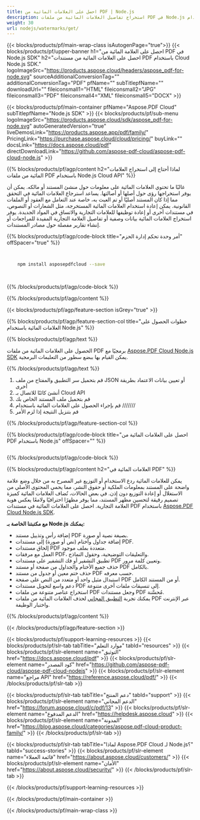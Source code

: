 ```yaml
---
title: احصل على العلامات المائية من PDF | Node.js
description: استخراج تفاصيل العلامات المائية من ملفات PDF في Node.js باستخدام Aspose.PDF Cloud SDK.
weight: 30
url: nodejs/watermarks/get/
---
```


{{< blocks/products/pf/main-wrap-class isAutogenPage="true">}}
{{< blocks/products/pf/upper-banner h1="احصل على العلامة المائية من PDF في Node.js SDK" h2="احصل على العلامات المائية من مستندات PDF باستخدام Cloud Node.js SDK." logoImageSrc="https://products.aspose.cloud/headers/aspose_pdf-for-node.svg" sourceAdditionalConversionTag="" additionalConversionTag="PDF" pfName="" subTitlepfName="" downloadUrl="" fileiconsmall1="HTML" fileiconsmall2="JPG" fileiconsmall3="PDF" fileiconsmall4="XML" fileiconsmall5="DOCX" >}}

{{< blocks/products/pf/main-container pfName="Aspose.PDF Cloud" subTitlepfName="Node.js SDK" >}}
{{< blocks/products/pf/sub-menu logoImageSrc="https://products.aspose.cloud/sdk/aspose_pdf-for-node.svg"
autoGeneratedVersion="true"
liveDemosLink="https://products.aspose.app/pdf/family/" PricingLink="https://purchase.aspose.cloud/cloud/pricing/" buyLink="" docsLink="https://docs.aspose.cloud/pdf"  directDownloadLink="https://github.com/aspose-pdf-cloud/aspose-pdf-cloud-node.js" >}}

{{% blocks/products/pf/agp/content h2="لماذا أحتاج إلى استخراج العلامات المائية من ملفات PDF باستخدام Node.js Cloud API" %}}

غالبًا ما تحتوي العلامات المائية على معلومات حول منشئ المستند أو مالكه. يمكن أن يوفر استخراجها رؤى حول أصلها أو أصالتها. يساعد استرجاع العلامات المائية في التحقق مما إذا كان المستند أصليًا أو تم العبث به، خاصة عند التعامل مع العقود أو الملفات القانونية. يمكن إعادة استخدام العلامات المائية المستخرجة، مثل الشعارات أو النصوص، في مستندات أخرى أو إعادة توظيفها للعلامات التجارية والاتساق في المواد الجديدة.
يوفر استخراج العلامات المائية بيانات وصفية أو تفاصيل العلامة التجارية المفيدة للمراجعات أو إنشاء تقارير مفصلة حول مصادر المستندات.

{{% blocks/products/pf/agp/code-block title="أمر وحدة تحكم إدارة الحزم" offSpacer="true" %}}

```bash

     
    npm install asposepdfcloud --save
     
     

```

{{% /blocks/products/pf/agp/code-block %}}

{{% /blocks/products/pf/agp/content %}}

{{< blocks/products/pf/agp/feature-section isGrey="true" >}}

{{% blocks/products/pf/agp/feature-section-col title="خطوات الحصول على العلامات المائية باستخدام Node.js" %}}

{{% blocks/products/pf/agp/text %}}

الحصول على العلامات المائية من ملفات PDF برمجيًا مع
[Aspose.PDF Cloud Node.js SDK](https://products.aspose.cloud/pdf/nodejs/)
يمكن القيام بها ببضع سطور من التعليمات البرمجية.

{{% /blocks/products/pf/agp/text %}}

1. قم بتحميل سر التطبيق والمفتاح من ملف JSON أو تعيين بيانات الاعتماد بطريقة أخرى
1. أنشئ كائنًا للاتصال بـ Cloud API
1. قم بتحميل ملف المستند الخاص بك
1. قم بإجراء الحصول على العلامات المائية باستخدام ///////
1. قم بتنزيل النتيجة إذا لزم الأمر

{{% /blocks/products/pf/agp/feature-section-col %}}


{{% blocks/products/pf/agp/code-block title="احصل على العلامات المائية من PDF باستخدام Node.js" offSpacer="" %}}

```js


```

{{% /blocks/products/pf/agp/code-block %}}

{{% blocks/products/pf/agp/content h2="العلامات المائية في PDF" %}}

يمكن للعلامات المائية ردع الاستخدام أو التوزيع غير المصرح به من خلال وضع علامة واضحة على المستند بمعلومات الملكية أو حقوق النشر، مما يحمي المحتوى الأصلي من الاستغلال أو إعادة التوزيع دون إذن.
في بعض الحالات، تُضاف العلامات المائية كميزة تصميم رقيقة لتحسين مظهر المستند، مما يوفر مظهرًا احترافيًا ولامعًا يعكس هوية العلامة التجارية.
احصل على العلامات المائية في مستندات PDF باستخدام [Aspose.PDF Cloud Node.js SDK](https://products.aspose.cloud/pdf/nodejs/).

**مع مكتبتنا الخاصة بـ Node.js يمكنك:**

+ إضافة رأس وتذييل مستند PDF بصيغة نصية أو صورة.
+ إضافة جداول وأختام (نص أو صورة) إلى مستندات PDF.
+ إلحاق مستندات PDF متعددة بملف موجود.
+ العمل مع مرفقات PDF، والتعليقات التوضيحية، وحقول النماذج.
+ تطبيق التشفير أو فك التشفير على مستندات PDF وتعيين كلمة مرور.
+ حذف جميع الأختام والجداول من صفحة أو مستند PDF بالكامل.
+ حذف ختم معين أو جدول من مستند PDF حسب معرفه.
+ استبدال مثيل واحد أو متعدد من النص على صفحة PDF أو من المستند الكامل.
+ دعم واسع لتحويل مستندات PDF إلى تنسيقات ملفات أخرى متنوعة.
+ استخراج عناصر متنوعة من ملفات PDF وجعل مستندات PDF مُحسَّنة.
+ يمكنك تجربة [التطبيق المجاني](https://products.aspose.app/pdf/remove-watermark) لحذف العلامات المائية من ملفات PDF عبر الإنترنت واختبار الوظيفة.

{{% /blocks/products/pf/agp/content %}}

{{< /blocks/products/pf/agp/feature-section >}}

{{< blocks/products/pf/support-learning-resources >}}
{{< blocks/products/pf/slr-tab tabTitle="موارد التعلم" tabId="resources" >}}
{{< blocks/products/pf/slr-element name="التوثيق" href="https://docs.aspose.cloud/pdf" >}}
{{< blocks/products/pf/slr-element name="كود المصدر" href="https://github.com/aspose-pdf-cloud/aspose-pdf-cloud-nodejs" >}}
{{< blocks/products/pf/slr-element name="مراجع API" href="https://reference.aspose.cloud/pdf/" >}}
{{< /blocks/products/pf/slr-tab >}}

{{< blocks/products/pf/slr-tab tabTitle="دعم المنتج" tabId="support" >}}
{{< blocks/products/pf/slr-element name="الدعم المجاني" href="https://forum.aspose.cloud/c/pdf/13" >}}
{{< blocks/products/pf/slr-element name="الدعم المدفوع" href="https://helpdesk.aspose.cloud" >}}
{{< blocks/products/pf/slr-element name="المدونة" href="https://blog.aspose.cloud/categories/aspose.pdf-cloud-product-family/" >}}
{{< /blocks/products/pf/slr-tab >}}

{{< blocks/products/pf/slr-tab tabTitle="لماذا Aspose.PDF Cloud لـ Node.js؟" tabId="success-stories" >}}
{{< blocks/products/pf/slr-element name="قائمة العملاء" href="https://about.aspose.cloud/customers/" >}}
{{< blocks/products/pf/slr-element name="الأمان" href="https://about.aspose.cloud/security/" >}}
{{< /blocks/products/pf/slr-tab >}}

{{< /blocks/products/pf/support-learning-resources >}}

<!-- aboutfile Ends -->

{{< /blocks/products/pf/main-container >}}

{{< /blocks/products/pf/main-wrap-class >}}



